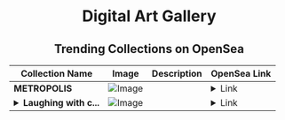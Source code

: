 <div align="center">

# Digital Art Gallery

## Trending Collections on OpenSea

| Collection Name                       | Image                                                                                     | Description                       | OpenSea Link                                                                                          |
|---------------------------------------|-------------------------------------------------------------------------------------------|-----------------------------------|--------------------------------------------------------------------------------------------------------|
| **METROPOLIS** | ![Image](https://i.seadn.io/s/raw/files/3e61e894fb4e9d0c3e26c180489cc22f.jpg?w=500&auto=format?w=200&auto=format) |  | <details><summary>Link</summary>[METROPOLIS](https://opensea.io/collection/metropolis-18)</details> |
| **<details><summary>Laughing with c...</summary>Laughing with crying pixel</details>** | ![Image](https://i.seadn.io/s/raw/files/5bdaa7cd8724483c02dacd1edfc78af2.png?w=500&auto=format?w=200&auto=format) |  | <details><summary>Link</summary>[Laughing with crying pixel](https://opensea.io/collection/laughing-with-crying-pixel)</details> |

</div>